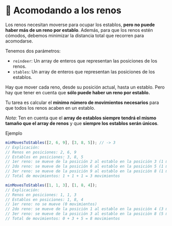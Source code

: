 # 🦌 Acomodando a los renos

Los renos necesitan moverse para ocupar los establos, **pero no puede haber más de un reno por establo**. Además, para que los renos estén cómodos, debemos minimizar la distancia total que recorren para acomodarse.

Tenemos dos parámetros:

- `reindeer`: Un array de enteros que representan las posiciones de los renos.
- `stables`: Un array de enteros que representan las posiciones de los establos.

Hay que mover cada reno, desde su posición actual, hasta un establo. Pero hay que tener en cuenta que **sólo puede haber un reno por establo.**

Tu tarea es calcular el **mínimo número de movimientos necesarios** para que todos los renos acaben en un establo.

_Nota_: Ten en cuenta que el **array de establos siempre tendrá el mismo tamaño que el array de renos** y que **siempre los establos serán únicos**.

Ejemplo

```js
minMovesToStables([2, 6, 9], [3, 8, 5]); // -> 3
// Explicación:
// Renos en posiciones: 2, 6, 9
// Establos en posiciones: 3, 8, 5
// 1er reno: se mueve de la posición 2 al establo en la posición 3 (1 movimiento).
// 2do reno: se mueve de la posición 6 al establo en la posición 5 (1 movimiento)
// 3er reno: se mueve de la posición 9 al establo en la posición 8 (1 movimiento).
// Total de movimientos: 1 + 1 + 1 = 3 movimientos

minMovesToStables([1, 1, 3], [1, 8, 4]);
// Explicación:
// Renos en posiciones: 1, 1, 3
// Establos en posiciones: 1, 8, 4
// 1er reno: no se mueve (0 movimientos)
// 2do reno: se mueve de la posición 1 al establo en la posición 4 (3 movimientos)
// 3er reno: se mueve de la posición 3 al establo en la posición 8 (5 movimientos)
// Total de movimientos: 0 + 3 + 5 = 8 movimientos
```
